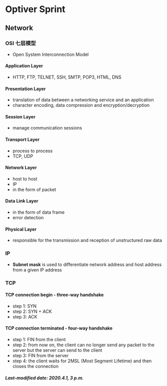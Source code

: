 # Optiver Sprint

## Network

### OSI 七层模型

+ Open System Interconnection Model

#### Application Layer

+ HTTP, FTP, TELNET, SSH, SMTP, POP3, HTML, DNS

#### Presentation Layer

+ translation of data between a networking service and an application
+ character encoding, data compression and encryption/decryption

#### Session Layer

+ manage communication sessions

#### Transport Layer

+ process to process
+ TCP, UDP

#### Network Layer

+ host to host
+ IP
+ in the form of packet

#### Data Link Layer

+ in the form of data frame
+ error detection

#### Physical Layer

+ responsible for the transmission and reception of unstructured raw data

### IP

+ **Subnet mask** is used to differentiate network address and host address from a given IP address

### TCP

#### TCP connection begin - three-way handshake

+ step 1: SYN
+ step 2: SYN + ACK
+ step 3: ACK

#### TCP connection terminated - four-way handshake

+ step 1: FIN from the client
+ step 2: from now on, the client can no longer send any packet to the server but the server can send to the client
+ step 3: FIN from the server
+ step 4: the client waits for 2MSL (Most Segment Lifetime) and then closes the connection

##### Last-modified date: 2020.4.1, 3 p.m.

